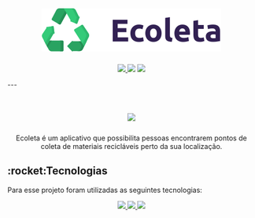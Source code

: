 <h1 align="center" >
  <img src="https://raw.githubusercontent.com/vitorpedeo/Ecoleta/b29ceb2c1238b0e7613f96c54eee788c3e8fda08/web/src/assets/logo.svg" />
</h1>

<p align="center" >
   <a href="https://www.linkedin.com/in/vitor-pereira-309a7319b/">
     <img src="https://img.shields.io/badge/Made%20By-Vitor%20Pereira-blue" /> 
   </a>
   <img src="https://img.shields.io/github/languages/top/vitorpedeo/Ecoleta" />    
   <img src="https://img.shields.io/github/last-commit/vitorpedeo/Ecoleta?color=blue" />
</p>
---   
<h1 align="center">
    <img src="https://i.imgur.com/V17t78D.png" />
</h1>  
  




<p align="center" >Ecoleta é um aplicativo que possibilita pessoas encontrarem pontos de coleta de materiais recicláveis perto da sua localização. </p>



<h2>:rocket:Tecnologias</h2>

Para esse projeto foram utilizadas as seguintes tecnologias:

<p align="center" >
  <a href="https://github.com/vitorpedeo/Ecoleta/tree/master/server" >
   <img src="https://i.imgur.com/4Vryy4y.png" />  
  </a>
   
  <a href="https://github.com/vitorpedeo/Ecoleta/tree/master/web">
   <img src="https://i.imgur.com/6CgnlCv.png" />  
  </a>
  
  <a href="https://github.com/vitorpedeo/Ecoleta/tree/master/mobile">
   <img src="https://i.imgur.com/QkArX8w.png" />  
  </a>
  
</p>


